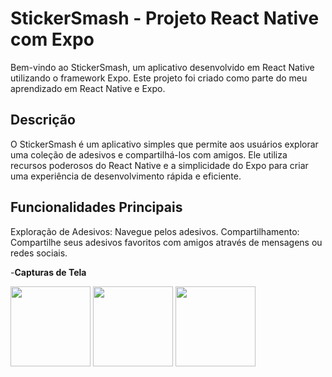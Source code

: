 # StickerSmash - Projeto React Native com Expo

Bem-vindo ao StickerSmash, um aplicativo desenvolvido em React Native utilizando o framework Expo. Este projeto foi criado como parte do meu aprendizado em React Native e Expo.

## Descrição

O StickerSmash é um aplicativo simples que permite aos usuários explorar uma coleção de adesivos e compartilhá-los com amigos. Ele utiliza recursos poderosos do React Native e a simplicidade do Expo para criar uma experiência de desenvolvimento rápida e eficiente.

## Funcionalidades Principais

Exploração de Adesivos: Navegue pelos adesivos.
Compartilhamento: Compartilhe seus adesivos favoritos com amigos através de mensagens ou redes sociais.

-**Capturas de Tela**

<img height="128" src="https://i.ibb.co/tY5dPyB/Imagem-do-Whats-App-de-2024-01-25-s-02-38-29-6360dcc0.jpg">
<img height="128" src="https://i.ibb.co/3SS9vmJ/Imagem-do-Whats-App-de-2024-01-25-s-02-38-30-2e0e5ac8.jpg">
<img height="128" src="https://i.ibb.co/DppkV06/Imagem-do-Whats-App-de-2024-01-25-s-02-38-30-e4149062.jpg">

